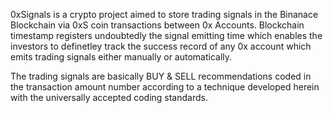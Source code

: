 0xSignals is a crypto project aimed to store trading signals in the Binanace Blockchain via 0xS coin transactions between 0x Accounts.
Blockchain timestamp registers undoubtedly the signal emitting time which enables the investors to definetley track the success record of any 0x account which emits trading signals either manually or automatically.

The trading signals are basically BUY & SELL recommendations coded in the transaction amount number according to a technique developed herein with the universally accepted coding standards.

<!--
**0xSignals/0xSignals** is a ✨ _special_ ✨ repository because its `README.md` (this file) appears on your GitHub profile.

Here are some ideas to get you started:

- 🔭 I’m currently working on ...
- 🌱 I’m currently learning ...
- 👯 I’m looking to collaborate on ...
- 🤔 I’m looking for help with ...
- 💬 Ask me about ...
- 📫 How to reach me: ...
- 😄 Pronouns: ...
- ⚡ Fun fact: ...
-->
